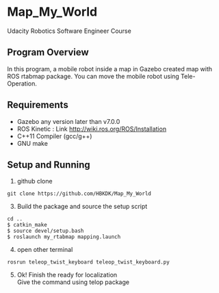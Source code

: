 # Map_My_World
Udacity Robotics Software Engineer Course

## Program Overview
In this program, a mobile robot inside a map in Gazebo created map with ROS rtabmap package.
You can move the mobile robot using Tele-Operation.

## Requirements
* Gazebo any version later than v7.0.0
* ROS Kinetic : Link <http://wiki.ros.org/ROS/Installation>
* C++11 Compiler (gcc/g++)
* GNU make

## Setup and Running
1. github clone
<pre><code>git clone https://github.com/HBKDK/Map_My_World
</code></pre>
3. Build the package and source the setup script
<pre><code>cd ..
$ catkin_make
$ source devel/setup.bash
$ roslaunch my_rtabmap mapping.launch</pre></code>
4. open other terminal
<pre><code>rosrun teleop_twist_keyboard teleop_twist_keyboard.py</pre></code>
5. Ok! Finish the ready for localization  
Give the command using telop package  
